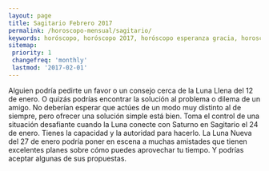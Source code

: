 ```yaml
---
layout: page
title: Sagitario Febrero 2017 
permalink: /horoscopo-mensual/sagitario/
keywords: horóscopo, horóscopo 2017, horóscopo esperanza gracia, horoscop, horóscopos gratis, horoscopo sagitario, horoscopo sagitario 2017, Tarot, Astrologia, Zodíaco, sagitario, horoscopo gratis, horoscopo del mes 
sitemap:
 priority: 1
 changefreq: 'monthly'
 lastmod: '2017-02-01'
---
```


 Alguien podría pedirte un favor o un consejo cerca de la Luna Llena del 12 de enero. O quizás podrías encontrar la solución al problema o dilema de un amigo. No deberían esperar que actúes de un modo muy distinto al de siempre, pero ofrecer una solución simple está bien. Toma el control de una situación desafiante cuando la Luna conecte con Saturno en Sagitario el 24 de enero. Tienes la capacidad y la autoridad para hacerlo. La Luna Nueva del 27 de enero podría poner en escena a muchas amistades que tienen excelentes planes sobre cómo puedes aprovechar tu tiempo. Y podrías aceptar algunas de sus propuestas.
